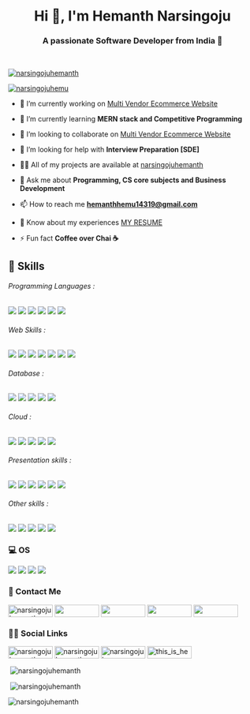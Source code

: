 <h1 align="center">Hi 👋, I'm Hemanth Narsingoju</h1>
<h3 align="center">A passionate Software Developer from India 💖</h3>
<br>

<p align="left"> <a href="https://github.com/ryo-ma/github-profile-trophy"><img src="https://github-profile-trophy.vercel.app/?username=narsingojuhemanth" alt="narsingojuhemanth" /></a> </p>

<p align="left"> <a href="https://www.linkedin.com/in/narsingojuhemanth/" target="blank"><img src="https://img.shields.io/badge/LinkedIn-0077B5?style=for-the-badge&logo=linkedin&logoColor=white" alt="narsingojuhemu" /></a> </p>

- 🔭 I’m currently working on [Multi Vendor Ecommerce Website](https://github.com/narsingojuhemanth/Multi-Vendor-Ecommerce-Website.git)

- 🌱 I’m currently learning **MERN stack and Competitive Programming**

- 👯 I’m looking to collaborate on [Multi Vendor Ecommerce Website](https://github.com/narsingojuhemanth/Multi-Vendor-Ecommerce-Website.git)

- 🤝 I’m looking for help with **Interview Preparation [SDE]**

- 👨‍💻 All of my projects are available at [narsingojuhemanth](https://github.com/narsingojuhemanth)

- 💬 Ask me about **Programming, CS core subjects and Business Development**

- 📫 How to reach me **hemanthhemu14319@gmail.com**

- 📄 Know about my experiences [MY RESUME](https://drive.google.com/file/d/1PdzTH12OMDGwY8x5XZ2EMKXw8yf9R_12/view?usp=sharing)

- ⚡ Fun fact **Coffee over Chai ☕**


<h2 align="left">🚀 Skills</h2>
<p align="left">
 <h6 align="left"> Programming Languages : </h6>
 <p align="left">
 <img src="https://img.shields.io/badge/Python-3776AB?style=for-the-badge&logo=python&logoColor=white">
 <img src="https://img.shields.io/badge/C-00599C?style=for-the-badge&logo=c&logoColor=white">
 <img src="https://img.shields.io/badge/C%2B%2B-00599C?style=for-the-badge&logo=c%2B%2B&logoColor=white">
 <img src="https://img.shields.io/badge/Java-ED8B00?style=for-the-badge&logo=java&logoColor=white">
 <img src="https://img.shields.io/badge/C%23-239120?style=for-the-badge&logo=c-sharp&logoColor=white">
 <img src="https://img.shields.io/badge/.NET-5C2D91?style=for-the-badge&logo=.net&logoColor=white">
 </p>
 
 <h6 align="left"> Web Skills : </h6>
 <p align="left">
 <img src="https://img.shields.io/badge/HTML-239120?style=for-the-badge&logo=html5&logoColor=white">
 <img src="https://img.shields.io/badge/CSS3-1572B6?style=for-the-badge&logo=css3&logoColor=white">
 <img src="https://img.shields.io/badge/JavaScript-323330?style=for-the-badge&logo=javascript&logoColor=F7DF1E">
 <img src="https://img.shields.io/badge/PHP-777BB4?style=for-the-badge&logo=php&logoColor=white">
 <img src="https://img.shields.io/badge/Bootstrap-563D7C?style=for-the-badge&logo=bootstrap&logoColor=white">
 <img src="https://img.shields.io/badge/Laravel-FF2D20?style=for-the-badge&logo=laravel&logoColor=white">
 <img src="https://img.shields.io/badge/React-20232A?style=for-the-badge&logo=react&logoColor=61DAFB">
 </p>
 
 
 <h6 align="left"> Database : </h6>
 <p aligin="left">
 <img src="https://img.shields.io/badge/MySQL-00000F?style=for-the-badge&logo=mysql&logoColor=white">
 <img src="https://img.shields.io/badge/MongoDB-4EA94B?style=for-the-badge&logo=mongodb&logoColor=white">
 <img src="https://img.shields.io/badge/SQLite-07405E?style=for-the-badge&logo=sqlite&logoColor=white">
 <img src="https://img.shields.io/badge/Microsoft_Access-A4373A?style=for-the-badge&logo=microsoft-access&logoColor=white">
 <img src="https://img.shields.io/badge/Microsoft_SQL_Server-CC2927?style=for-the-badge&logo=microsoft-sql-server&logoColor=white">
 
 </p>
 
 
 <h6 align="left"> Cloud : </h6>
 <p aligin="left">
 <img src="https://img.shields.io/badge/Heroku-430098?style=for-the-badge&logo=heroku&logoColor=white">
 <img src="https://img.shields.io/badge/Amazon_AWS-232F3E?style=for-the-badge&logo=amazon-aws&logoColor=white">
 <img src="https://img.shields.io/badge/Google_Cloud-4285F4?style=for-the-badge&logo=google-cloud&logoColor=white">
 <img src="https://img.shields.io/badge/firebase-ffca28?style=for-the-badge&logo=firebase&logoColor=white">
 <img src="https://img.shields.io/badge/SAP-0FAAFF?style=for-the-badge&logo=sap&logoColor=white">
 
 </p>
 
 <h6 align="left"> Presentation skills : </h6>
 <p aligin="left">
 <img src="https://img.shields.io/badge/Microsoft_Office-D83B01?style=for-the-badge&logo=microsoft-office&logoColor=white">
 <img src="https://img.shields.io/badge/Microsoft_Excel-217346?style=for-the-badge&logo=microsoft-excel&logoColor=white">
 <img src="https://img.shields.io/badge/Microsoft_PowerPoint-B7472A?style=for-the-badge&logo=microsoft-powerpoint&logoColor=white">
 <img src="https://img.shields.io/badge/Microsoft_Word-2B579A?style=for-the-badge&logo=microsoft-word&logoColor=white">
 <img src="https://img.shields.io/badge/Google%20Sheets-34A853?style=for-the-badge&logo=google-sheets&logoColor=white">
 <img src="https://img.shields.io/badge/Markdown-000000?style=for-the-badge&logo=markdown&logoColor=white">
 </p>
 
 
 <h6 align="left">Other skills : </h6>
 <p aligin="left">
 <img src="https://img.shields.io/badge/Git-F05032?style=for-the-badge&logo=git&logoColor=white">
 <img src="https://img.shields.io/badge/Postman-FF6C37?style=for-the-badge&logo=Postman&logoColor=white">
 <img src="https://img.shields.io/badge/Jupyter-F37626.svg?&style=for-the-badge&logo=Jupyter&logoColor=white">
 <img src="https://img.shields.io/badge/Visual_Studio_Code-0078D4?style=for-the-badge&logo=visual%20studio%20code&logoColor=white">
 <img src="https://img.shields.io/badge/conda-342B029.svg?&style=for-the-badge&logo=anaconda&logoColor=white">
 </p>
 
<p>


<h3 align="left">💻 OS</h3>
<p align="left">
 <img src="https://img.shields.io/badge/Linux-FCC624?style=for-the-badge&logo=linux&logoColor=black">
 <img src="https://img.shields.io/badge/Android-3DDC84?style=for-the-badge&logo=android&logoColor=white">
 <img src="https://img.shields.io/badge/Windows-0078D6?style=for-the-badge&logo=windows&logoColor=white">
 <img src="https://img.shields.io/badge/Ubuntu-E95420?style=for-the-badge&logo=ubuntu&logoColor=white">
 </p>



<h3 algin="left">📱 Contact Me </h3>
<p align="left">
 <a href="https://linkedin.com/in/narsingojuhemanth" target="blank"><img align="center" src="https://img.shields.io/badge/LinkedIn-0077B5?style=for-the-badge&logo=linkedin&logoColor=white" alt="narsingojuhemanth" height="25" width="90" /></a>
 <a href="https://wa.link/s4vwk7" target="blank"><img align="center" src="https://img.shields.io/badge/WhatsApp-25D366?style=for-the-badge&logo=whatsapp&logoColor=white" height="25" width="90" /></a>
  <a href="mailto: hemanthhemu14319@gmail.com" ><img align="center" src="https://img.shields.io/badge/Gmail-D14836?style=for-the-badge&logo=gmail&logoColor=white" height="25" width="90" /></a>
  <a href="mailto: narsingojuhemanth@outlook.com" target="blank"><img align="center" src="https://img.shields.io/badge/Microsoft_Outlook-0078D4?style=for-the-badge&logo=microsoft-outlook&logoColor=white" height="25" width="90" /></a>
 <a href="https://t.me/NarsingojuHemanth" target="blank"><img align="center" src="https://img.shields.io/badge/Telegram-2CA5E0?style=for-the-badge&logo=telegram&logoColor=white" height="25" width="90" /></a>
</p>

<h3 algin="left">👨👩 Social Links</h3>
<p align="left">
  <a href="https://linkedin.com/in/narsingojuhemanth" target="blank"><img align="center" src="https://img.shields.io/badge/LinkedIn-0077B5?style=for-the-badge&logo=linkedin&logoColor=white" alt="narsingojuhemanth" height="25" width="90" /></a>
  <a href="https://github.com/narsingojuhemanth" target="blank"><img align="center" src="https://img.shields.io/badge/GitHub-100000?style=for-the-badge&logo=github&logoColor=white" alt="narsingojuhemanth" height="25" width="90" /></a> 
 <a href="https://twitter.com/narsingojuhemu" target="blank"><img align="center" src="https://img.shields.io/badge/Twitter-1DA1F2?style=for-the-badge&logo=twitter&logoColor=white" alt="narsingojuhemu" height="25" width="90" /></a>
 <a href="https://instagram.com/this_is_hemu" target="blank"><img align="center" src="https://img.shields.io/badge/Instagram-E4405F?style=for-the-badge&logo=instagram&logoColor=white" alt="this_is_hemu" height="25" width="90" /></a>
</p>

<p>&nbsp;<img align="center" src="https://github-readme-stats.vercel.app/api/top-langs?username=narsingojuhemanth&show_icons=true&locale=en&layout=compact" alt="narsingojuhemanth" /></p>

<p>&nbsp;<img align="center" src="https://github-readme-stats.vercel.app/api?username=narsingojuhemanth&show_icons=true&locale=en" alt="narsingojuhemanth" /></p>

<p><img align="center" src="https://github-readme-streak-stats.herokuapp.com/?user=narsingojuhemanth&" alt="narsingojuhemanth" /></p>
